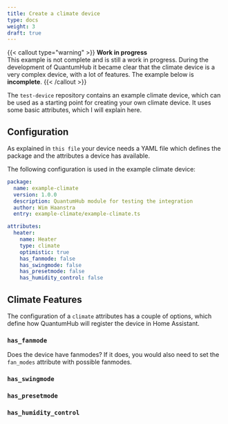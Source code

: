 ```yaml
---
title: Create a climate device
type: docs
weight: 3
draft: true
---
```


{{< callout type="warning" >}}
**Work in progress**  
This example is not complete and is still a work in progress. During the development of QuantumHub it became clear that the climate device is a very complex device, with a lot of features. The example below is **incomplete**.
{{< /callout >}}

The `test-device` repository contains an example climate device, which can be used as a starting point for creating your own climate device. It uses some basic attributes, which I will explain here.

## Configuration

As explained in `this file` your device needs a YAML file which defines the package and the attributes a device has available.

The following configuration is used in the example climate device:

```yaml
package:
  name: example-climate
  version: 1.0.0
  description: QuantumHub module for testing the integration
  author: Wim Haanstra
  entry: example-climate/example-climate.ts

attributes:
  heater:
    name: Heater
    type: climate
    optimistic: true
    has_fanmode: false
    has_swingmode: false
    has_presetmode: false
    has_humidity_control: false
```

## Climate Features

The configuration of a `climate` attributes has a couple of options, which define how QuantumHub will register the device in Home Assistant.

### `has_fanmode`
Does the device have fanmodes? If it does, you would also need to set the `fan_modes` attribute with possible fanmodes.

### `has_swingmode`
### `has_presetmode`
### `has_humidity_control`


